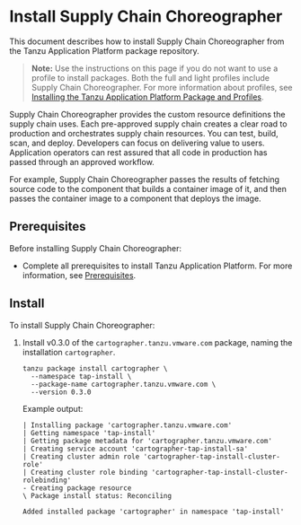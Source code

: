 # Install Supply Chain Choreographer

This document describes how to install Supply Chain Choreographer
from the Tanzu Application Platform package repository.

>**Note:** Use the instructions on this page if you do not want to use a profile to install packages.
Both the full and light profiles include Supply Chain Choreographer.
For more information about profiles, see [Installing the Tanzu Application Platform Package and Profiles](../install.md).

Supply Chain Choreographer provides the custom resource definitions the supply chain uses.
Each pre-approved supply chain creates a clear road to production and orchestrates supply chain resources. You can test, build, scan, and deploy. Developers can focus on delivering value to
users. Application operators can rest assured that all code in production has passed
through an approved workflow.

For example, Supply Chain Choreographer passes the results of fetching source code to the component
that builds a container image of it, and then passes the container image
to a component that deploys the image.

## <a id='scc-prereqs'></a>Prerequisites

Before installing Supply Chain Choreographer:

- Complete all prerequisites to install Tanzu Application Platform. For more information, see [Prerequisites](../prerequisites.md).

## <a id='scc-install'></a> Install

To install Supply Chain Choreographer:

1. Install v0.3.0 of the `cartographer.tanzu.vmware.com` package, naming the installation `cartographer`.

    ```console
    tanzu package install cartographer \
      --namespace tap-install \
      --package-name cartographer.tanzu.vmware.com \
      --version 0.3.0
    ```

    Example output:

    ```console
    | Installing package 'cartographer.tanzu.vmware.com'
    | Getting namespace 'tap-install'
    | Getting package metadata for 'cartographer.tanzu.vmware.com'
    | Creating service account 'cartographer-tap-install-sa'
    | Creating cluster admin role 'cartographer-tap-install-cluster-role'
    | Creating cluster role binding 'cartographer-tap-install-cluster-rolebinding'
    - Creating package resource
    \ Package install status: Reconciling

    Added installed package 'cartographer' in namespace 'tap-install'
    ```
